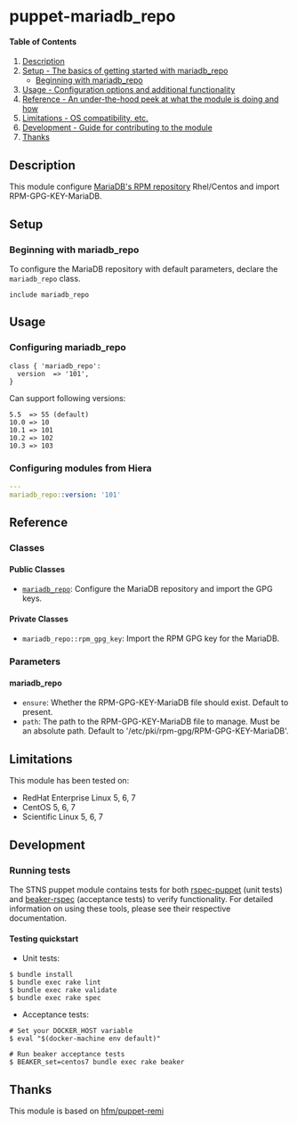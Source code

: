 # puppet-mariadb_repo

#### Table of Contents

1. [Description](#description)
1. [Setup - The basics of getting started with mariadb_repo](#setup)
    * [Beginning with mariadb_repo](#beginning-with-mariadb_repo)
1. [Usage - Configuration options and additional functionality](#usage)
1. [Reference - An under-the-hood peek at what the module is doing and how](#reference)
1. [Limitations - OS compatibility, etc.](#limitations)
1. [Development - Guide for contributing to the module](#development)
1. [Thanks](#thanks)

## Description

This module configure [MariaDB's RPM repository](http://downloads.mariadb.org/mariadb/repositories/) Rhel/Centos and import RPM-GPG-KEY-MariaDB.

## Setup

### Beginning with mariadb_repo

To configure the MariaDB repository with default parameters, declare the `mariadb_repo` class.

```puppet
include mariadb_repo
```

## Usage

### Configuring mariadb_repo

```puppet
class { 'mariadb_repo':
  version  => '101',
}
```

Can support following versions:

```
5.5  => 55 (default)
10.0 => 10
10.1 => 101
10.2 => 102
10.3 => 103
```

### Configuring modules from Hiera

```yaml
---
mariadb_repo::version: '101'
```

## Reference

### Classes

#### Public Classes

- [`mariadb_repo`](#mariadb_repo):  Configure the MariaDB repository and import the GPG keys.

#### Private Classes

- `mariadb_repo::rpm_gpg_key`: Import the RPM GPG key for the MariaDB.

### Parameters

#### mariadb_repo

- `ensure`: Whether the RPM-GPG-KEY-MariaDB file should exist. Default to present.
- `path`: The path to the RPM-GPG-KEY-MariaDB file to manage. Must be an absolute path. Default to '/etc/pki/rpm-gpg/RPM-GPG-KEY-MariaDB'.

## Limitations

This module has been tested on:

- RedHat Enterprise Linux 5, 6, 7
- CentOS 5, 6, 7
- Scientific Linux 5, 6, 7

## Development

### Running tests

The STNS puppet module contains tests for both [rspec-puppet](http://rspec-puppet.com/) (unit tests) and [beaker-rspec](https://github.com/puppetlabs/beaker-rspec) (acceptance tests) to verify functionality. For detailed information on using these tools, please see their respective documentation.

#### Testing quickstart

- Unit tests:

```console
$ bundle install
$ bundle exec rake lint
$ bundle exec rake validate
$ bundle exec rake spec
```

- Acceptance tests:

```console
# Set your DOCKER_HOST variable
$ eval "$(docker-machine env default)"

# Run beaker acceptance tests
$ BEAKER_set=centos7 bundle exec rake beaker
```

## Thanks

This module is based on [hfm/puppet-remi](https://github.com/hfm/puppet-remi)
